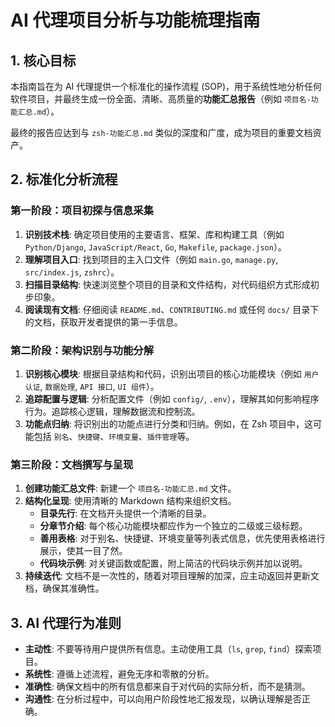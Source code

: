 # AI 代理项目分析与功能梳理指南

## 1. 核心目标

本指南旨在为 AI 代理提供一个标准化的操作流程 (SOP)，用于系统性地分析任何软件项目，并最终生成一份全面、清晰、高质量的**功能汇总报告**（例如 `项目名-功能汇总.md`）。

最终的报告应达到与 `zsh-功能汇总.md` 类似的深度和广度，成为项目的重要文档资产。

## 2. 标准化分析流程

### 第一阶段：项目初探与信息采集

1. **识别技术栈**: 确定项目使用的主要语言、框架、库和构建工具（例如 `Python/Django`, `JavaScript/React`, `Go`, `Makefile`, `package.json`）。
2. **理解项目入口**: 找到项目的主入口文件（例如 `main.go`, `manage.py`, `src/index.js`, `zshrc`）。
3. **扫描目录结构**: 快速浏览整个项目的目录和文件结构，对代码组织方式形成初步印象。
4. **阅读现有文档**: 仔细阅读 `README.md`、`CONTRIBUTING.md` 或任何 `docs/` 目录下的文档，获取开发者提供的第一手信息。

### 第二阶段：架构识别与功能分解

1. **识别核心模块**: 根据目录结构和代码，识别出项目的核心功能模块（例如 `用户认证`, `数据处理`, `API 接口`, `UI 组件`）。
2. **追踪配置与逻辑**: 分析配置文件（例如 `config/`, `.env`），理解其如何影响程序行为。追踪核心逻辑，理解数据流和控制流。
3. **功能点归纳**: 将识别出的功能点进行分类和归纳。例如，在 Zsh 项目中，这可能包括 `别名`、`快捷键`、`环境变量`、`插件管理`等。

### 第三阶段：文档撰写与呈现

1. **创建功能汇总文件**: 新建一个 `项目名-功能汇总.md` 文件。
2. **结构化呈现**: 使用清晰的 Markdown 结构来组织文档。
    - **目录先行**: 在文档开头提供一个清晰的目录。
    - **分章节介绍**: 每个核心功能模块都应作为一个独立的二级或三级标题。
    - **善用表格**: 对于别名、快捷键、环境变量等列表式信息，优先使用表格进行展示，使其一目了然。
    - **代码块示例**: 对关键函数或配置，附上简洁的代码块示例并加以说明。
3. **持续迭代**: 文档不是一次性的，随着对项目理解的加深，应主动返回并更新文档，确保其准确性。

## 3. AI 代理行为准则

- **主动性**: 不要等待用户提供所有信息。主动使用工具（`ls`, `grep`, `find`）探索项目。
- **系统性**: 遵循上述流程，避免无序和零散的分析。
- **准确性**: 确保文档中的所有信息都来自于对代码的实际分析，而不是猜测。
- **沟通性**: 在分析过程中，可以向用户阶段性地汇报发现，以确认理解是否正确。
